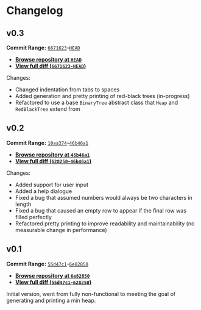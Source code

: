 # Changelog

## v0.3
**Commit Range:** [`6671623`](https://github.com/RemasteredArch/binaryTreeFormatter/commit/6671623)-[`HEAD`](https://github.com/RemasteredArch/binaryTreeFormatter/commit/redBlackTree)  
* [**Browse repository at `HEAD`**](https://github.com/RemasteredArch/binaryTreeFormatter/tree/redBlackTree)  
* [**View full diff (`6671623`-`HEAD`)**](https://github.com/RemasteredArch/binaryTreeFormatter/compare/6671623..redBlackTree)  

Changes:
* Changed indentation from tabs to spaces
* Added generation and pretty printing of red-black trees (in-progress)
* Refactored to use a base `BinaryTree` abstract class that `Heap` and `RedBlackTree` extend from


## v0.2
**Commit Range:** [`10aa374`](https://github.com/RemasteredArch/binaryTreeFormatter/commit/10aa374)-[`46b46a1`](https://github.com/RemasteredArch/binaryTreeFormatter/commit/46b46a1)  
* [**Browse repository at `46b46a1`**](https://github.com/RemasteredArch/binaryTreeFormatter/tree/46b46a1)  
* [**View full diff (`628250`-`46b46a1`)**](https://github.com/RemasteredArch/binaryTreeFormatter/compare/6e82850..46b46a1)  

Changes:
 * Added support for user input
 * Added a help dialogue
 * Fixed a bug that assumed numbers would always be two characters in length
 * Fixed a bug that caused an empty row to appear if the final row was filled perfectly
 * Refactored pretty printing to improve readability and maintainability (no measurable change in performance)

## v0.1
**Commit Range:** [`55d47c1`](https://github.com/RemasteredArch/binaryTreeFormatter/commit/55d47c1)-[`6e82850`](https://github.com/RemasteredArch/binaryTreeFormatter/commit/6e82850)  
* [**Browse repository at `6e82850`**](https://github.com/RemasteredArch/binaryTreeFormatter/tree/6e82850)  
* [**View full diff (`55d47c1`-`628250`)**](https://github.com/RemasteredArch/binaryTreeFormatter/compare/55d47c1..6e82850)  

Initial version, went from fully non-functional to meeting the goal of generating and printing a min heap.
